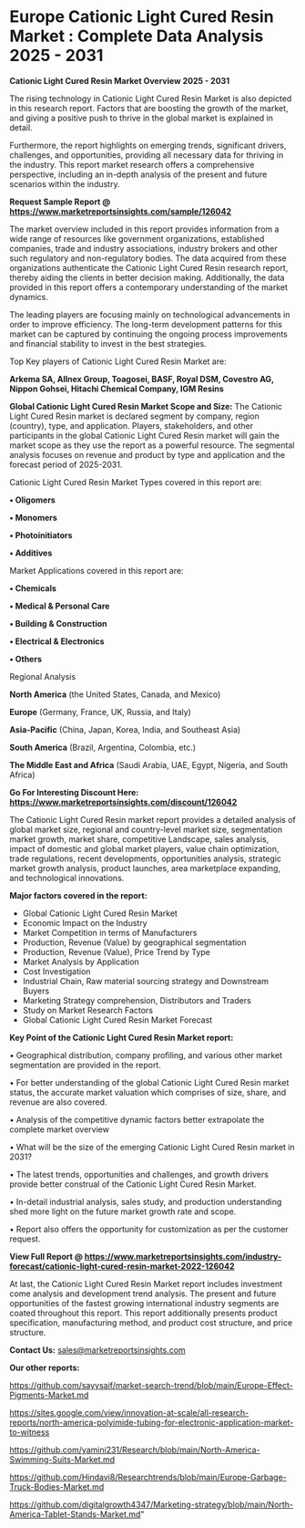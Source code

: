 # Europe Cationic Light Cured Resin Market : Complete Data Analysis 2025 - 2031

<Strong> Cationic Light Cured Resin Market Overview 2025 - 2031</strong>

The rising technology in Cationic Light Cured Resin Market is also depicted in this research report. Factors that are boosting the growth of the market, and giving a positive push to thrive in the global market is explained in detail.

Furthermore, the report highlights on emerging trends, significant drivers, challenges, and opportunities, providing all necessary data for thriving in the industry. This report market research offers a comprehensive perspective, including an in-depth analysis of the present and future scenarios within the industry.

<strong>Request Sample Report @ <a href=https://www.marketreportsinsights.com/sample/126042>https://www.marketreportsinsights.com/sample/126042</a></strong>

The market overview included in this report provides information from a wide range of resources like government organizations, established companies, trade and industry associations, industry brokers and other such regulatory and non-regulatory bodies. The data acquired from these organizations authenticate the Cationic Light Cured Resin research report, thereby aiding the clients in better decision making. Additionally, the data provided in this report offers a contemporary understanding of the market dynamics.

The leading players are focusing mainly on technological advancements in order to improve efficiency. The long-term development patterns for this market can be captured by continuing the ongoing process improvements and financial stability to invest in the best strategies.

Top Key players of Cationic Light Cured Resin Market are:

<strong>Arkema SA, Allnex Group, Toagosei, BASF, Royal DSM, Covestro AG, Nippon Gohsei, Hitachi Chemical Company, IGM Resins</strong>

<strong><b>Global Cationic Light Cured Resin Market Scope and Size:</b></strong>
The Cationic Light Cured Resin market is declared segment by company, region (country), type, and application. Players, stakeholders, and other participants in the global Cationic Light Cured Resin market will gain the market scope as they use the report as a powerful resource. The segmental analysis focuses on revenue and product by type and application and the forecast period of 2025-2031.

Cationic Light Cured Resin Market Types covered in this report are:

<strong>• Oligomers

• Monomers

• Photoinitiators

• Additives</strong>

Market Applications covered in this report are:

<strong>• Chemicals

• Medical & Personal Care

• Building & Construction

• Electrical & Electronics

• Others</strong> 

Regional Analysis

<strong>North America</strong> (the United States, Canada, and Mexico)

<strong>Europe</strong> (Germany, France, UK, Russia, and Italy)

<strong>Asia-Pacific</strong> (China, Japan, Korea, India, and Southeast Asia)

<strong>South America</strong> (Brazil, Argentina, Colombia, etc.)

<strong>The Middle East and Africa</strong> (Saudi Arabia, UAE, Egypt, Nigeria, and South Africa)

<strong>Go For Interesting Discount Here: <a href=https://www.marketreportsinsights.com/discount/126042>https://www.marketreportsinsights.com/discount/126042</a></strong>

The Cationic Light Cured Resin market report provides a detailed analysis of global market size, regional and country-level market size, segmentation market growth, market share, competitive Landscape, sales analysis, impact of domestic and global market players, value chain optimization, trade regulations, recent developments, opportunities analysis, strategic market growth analysis, product launches, area marketplace expanding, and technological innovations.

<strong><b>Major factors covered in the report:</b></strong>
<ul>
  <li>Global Cationic Light Cured Resin Market </li>
  <li>Economic Impact on the Industry</li>
  <li>Market Competition in terms of Manufacturers</li>
  <li>Production, Revenue (Value) by geographical segmentation</li>
  <li>Production, Revenue (Value), Price Trend by Type</li>
  <li>Market Analysis by Application</li>
  <li>Cost Investigation</li>
  <li>Industrial Chain, Raw material sourcing strategy and Downstream Buyers</li>
  <li>Marketing Strategy comprehension, Distributors and Traders</li>
  <li>Study on Market Research Factors</li>
  <li>Global Cationic Light Cured Resin Market Forecast</li>
</ul>

<strong><b>Key Point of the Cationic Light Cured Resin Market report:</b></strong>

• Geographical distribution, company profiling, and various other market segmentation are provided in the report.

• For better understanding of the global Cationic Light Cured Resin market status, the accurate market valuation which comprises of size, share, and revenue are also covered.

• Analysis of the competitive dynamic factors better extrapolate the complete market overview

• What will be the size of the emerging Cationic Light Cured Resin market in 2031?

• The latest trends, opportunities and challenges, and growth drivers provide better construal of the Cationic Light Cured Resin Market.

• In-detail industrial analysis, sales study, and production understanding shed more light on the future market growth rate and scope.

• Report also offers the opportunity for customization as per the customer request.

<strong><b>View Full Report @ <a href=https://www.marketreportsinsights.com/industry-forecast/cationic-light-cured-resin-market-2022-126042>https://www.marketreportsinsights.com/industry-forecast/cationic-light-cured-resin-market-2022-126042</a></b></strong>


At last, the Cationic Light Cured Resin Market report includes investment come analysis and development trend analysis. The present and future opportunities of the fastest growing international industry segments are coated throughout this report. This report additionally presents product specification, manufacturing method, and product cost structure, and price structure.

<strong>Contact Us:</strong>
sales@marketreportsinsights.com

<strong>Our other reports:</strong>

<a href=https://github.com/sayysaif/market-search-trend/blob/main/Europe-Effect-Pigments-Market.md>https://github.com/sayysaif/market-search-trend/blob/main/Europe-Effect-Pigments-Market.md</a>

<a href=https://sites.google.com/view/innovation-at-scale/all-research-reports/north-america-polyimide-tubing-for-electronic-application-market-to-witness>https://sites.google.com/view/innovation-at-scale/all-research-reports/north-america-polyimide-tubing-for-electronic-application-market-to-witness</a>

<a href=https://github.com/yamini231/Research/blob/main/North-America-Swimming-Suits-Market.md>https://github.com/yamini231/Research/blob/main/North-America-Swimming-Suits-Market.md</a>

<a href=https://github.com/Hindavi8/Researchtrends/blob/main/Europe-Garbage-Truck-Bodies-Market.md>https://github.com/Hindavi8/Researchtrends/blob/main/Europe-Garbage-Truck-Bodies-Market.md</a>

<a href=https://github.com/digitalgrowth4347/Marketing-strategy/blob/main/North-America-Tablet-Stands-Market.md>https://github.com/digitalgrowth4347/Marketing-strategy/blob/main/North-America-Tablet-Stands-Market.md</a>"
